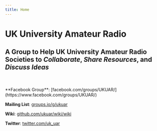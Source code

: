 ```yaml
---
title: Home
---
```


# UK University Amateur Radio 

## A Group to Help UK University Amateur Radio Societies to *Collaborate*, *Share Resources*, and *Discuss Ideas*
<br>
<br>
**Facebook Group**: [facebook.com/groups/UKUAR/](https://www.facebook.com/groups/UKUAR/)

**Mailing List**: [groups.io/g/ukuar](https://groups.io/g/ukuar)

**Wiki**: [github.com/ukuar/wiki/wiki](https://github.com/ukuar/wiki/wiki)

**Twitter**: [twitter.com/uk_uar](https://twitter.com/uk_uar)
